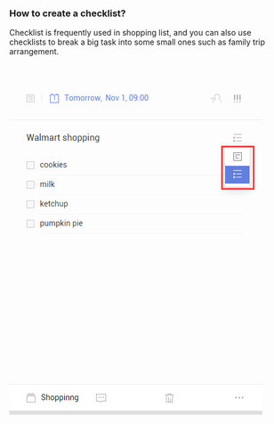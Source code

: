 ### How to create a checklist?

Checklist is frequently used in shopping list, and you can also use checklists to break a big task into some small ones such as family trip arrangement.

<br />


![](checklist.png)
